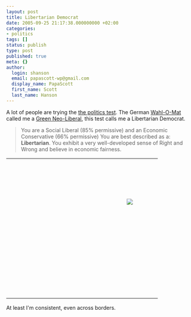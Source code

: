 ```yaml
---
layout: post
title: Libertarian Democrat
date: 2005-09-25 21:17:38.000000000 +02:00
categories:
- politics
tags: []
status: publish
type: post
published: true
meta: {}
author:
  login: shanson
  email: papascott-wp@gmail.com
  display_name: PapaScott
  first_name: Scott
  last_name: Hanson
---
```

<p>A lot of people are trying the <a href="http://www.okcupid.com/politics">the politics test</a>. The German <a href="http://www.wahlomat.de/">Wahl-O-Mat</a> called me a <a href="http://www.papascott.de/archives/2005/08/26/wahl-o-mat/">Green Neo-Liberal</a>, this test calls me a Libertarian Democrat.</p>
<blockquote><p>You are a Social Liberal (85% permissive) and an Economic Conservative (66% permissive) You are best described as a: <b>Libertarian</b>.  You exhibit a very well-developed sense of Right and Wrong and believe in economic fairness.</p></blockquote>
<table id="thetable" name="thetable" background="http://is2.okcupid.com/graphics/politics/chart_political.gif" border="0" cellpadding="0" cellspacing="0" height="375" width="375">
<tbody>
<tr height="106">
<td width="299"></td>
<td width="75"></td>
</tr>
<tr height="268">
<td width="299"></td>
<td align="left" valign="top" width="75"><img src="http://is2.okcupid.com/graphics/politics_you.gif" border="0" /></td>
</tr>
</tbody>
</table>
<p> </p>
<p>At least I'm consistent, even across borders.</p>
